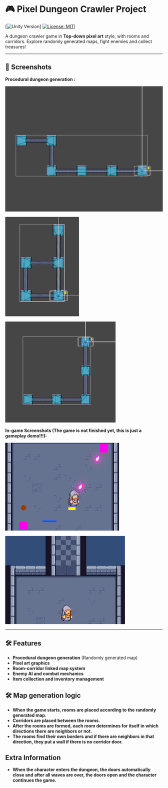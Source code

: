 # 🎮 Pixel Dungeon Crawler Project

[![Unity Version](https://img.shields.io/badge/Unity-6+-black.svg?logo=unity)]
[![License: MIT](https://img.shields.io/badge/License-MIT-yellow.svg)](https://img.shields.io/badge/License-MIT-yellow.svg)]

 A dungeon crawler game in **Top-down pixel art** style, with rooms and corridors. Explore randomly generated maps, fight enemies and collect treasures!  

---

## 📸 Screenshots 
**Procedural dungeon generation :**

![Map Screenshot 1](Assets/Screenshots/1.png) 

![Map Screenshot 2](Assets/Screenshots/2.png) 

![Map Screenshot 3](Assets/Screenshots/3.png)

**In-game Screenshots (The game is not finished yet, this is just a gameplay demo!!!):**

![Ingame Screenshot 1](Assets/Screenshots/4.png) 

![Ingame Screenshot 2](Assets/Screenshots/5.png)

---

## 🛠️ Features 
- **Procedural dungeon generation** (Randomly generated map) 
- **Pixel art graphics** 
- **Room-corridor linked map system** 
- **Enemy AI and combat mechanics** 
- **Item collection and inventory management** 

## 🛠️ Map generation logic
- **When the game starts, rooms are placed according to the randomly generated map.**
- **Corridors are placed between the rooms.**
- **After the rooms are formed, each room determines for itself in which directions there are neighbors or not.**
- **The rooms find their own borders and if there are neighbors in that direction, they put a wall if there is no corridor door.**

## Extra Information
- **When the character enters the dungeon, the doors automatically close and after all waves are over, the doors open and the character continues the game.**
